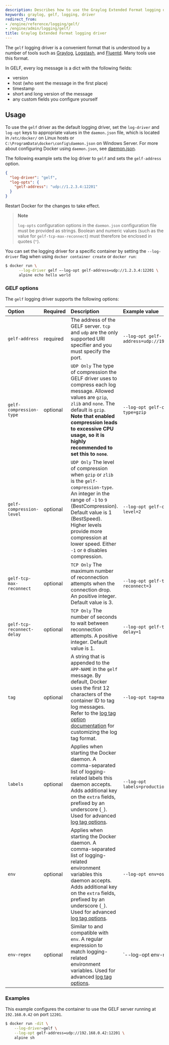 ```yaml
---
description: Describes how to use the Graylog Extended Format logging driver.
keywords: graylog, gelf, logging, driver
redirect_from:
- /engine/reference/logging/gelf/
- /engine/admin/logging/gelf/
title: Graylog Extended Format logging driver
---
```


The `gelf` logging driver is a convenient format that is understood by a number of tools such as
[Graylog](https://www.graylog.org/), [Logstash](https://www.elastic.co/products/logstash), and
[Fluentd](https://www.fluentd.org). Many tools use this format.

In GELF, every log message is a dict with the following fields:

- version
- host (who sent the message in the first place)
- timestamp
- short and long version of the message
- any custom fields you configure yourself

## Usage

To use the `gelf` driver as the default logging driver, set the `log-driver` and
`log-opt` keys to appropriate values in the `daemon.json` file, which is located
in `/etc/docker/` on Linux hosts or `C:\ProgramData\docker\config\daemon.json`
on Windows Server. For more about configuring Docker using `daemon.json`, see
[daemon.json](../../../engine/reference/commandline/dockerd.md#daemon-configuration-file).

The following example sets the log driver to `gelf` and sets the `gelf-address`
option.

```json
{
  "log-driver": "gelf",
  "log-opts": {
    "gelf-address": "udp://1.2.3.4:12201"
  }
}
```

Restart Docker for the changes to take effect.

> **Note**
>
> `log-opts` configuration options in the `daemon.json` configuration file must
> be provided as strings. Boolean and numeric values (such as the value for
> `gelf-tcp-max-reconnect`) must therefore be enclosed in quotes (`"`).

You can set the logging driver for a specific container by setting the
`--log-driver` flag when using `docker container create` or `docker run`:

```bash
$ docker run \
      --log-driver gelf –-log-opt gelf-address=udp://1.2.3.4:12201 \
      alpine echo hello world
```

### GELF options

The `gelf` logging driver supports the following options:

| Option                     | Required  | Description                                                                                                                                                                                                                                                                         | Example value                                       |
| :------------------------- | :-------- | :---------------------------------------------------------------------------------------------------------------------------------------------------------------------------------------------------------------------------------------------------------------------------------- | :-------------------------------------------------- |
| `gelf-address`             | required  | The address of the GELF server. `tcp` and `udp` are the only supported URI specifier and you must specify the port.                                                                                                                                                                 | `--log-opt gelf-address=udp://192.168.0.42:12201`   |
| `gelf-compression-type`    | optional  | `UDP Only` The type of compression the GELF driver uses to compress each log message. Allowed values are `gzip`, `zlib` and `none`. The default is `gzip`. **Note that enabled compression leads to excessive CPU usage, so it is highly recommended to set this to `none`**.       | `--log-opt gelf-compression-type=gzip`              |
| `gelf-compression-level`   | optional  | `UDP Only` The level of compression when `gzip` or `zlib` is the `gelf-compression-type`. An integer in the range of `-1` to `9` (BestCompression). Default value is 1 (BestSpeed). Higher levels provide more compression at lower speed. Either `-1` or `0` disables compression. | `--log-opt gelf-compression-level=2`                |
| `gelf-tcp-max-reconnect`   | optional  | `TCP Only` The maximum number of reconnection attempts when the connection drop. An positive integer. Default value is 3.                                                                                                                                                           | `--log-opt gelf-tcp-max-reconnect=3`                |
| `gelf-tcp-reconnect-delay` | optional  | `TCP Only` The number of seconds to wait between reconnection attempts. A positive integer. Default value is 1.                                                                                                                                                                     | `--log-opt gelf-tcp-reconnect-delay=1`              |
| `tag`                      | optional  | A string that is appended to the `APP-NAME` in the `gelf` message. By default, Docker uses the first 12 characters of the container ID to tag log messages. Refer to the [log tag option documentation](log_tags.md) for customizing the log tag format.                            | `--log-opt tag=mailer`                              |
| `labels`                   | optional  | Applies when starting the Docker daemon. A comma-separated list of logging-related labels this daemon accepts. Adds additional key on the `extra` fields, prefixed by an underscore (`_`). Used for advanced [log tag options](log_tags.md).                                        | `--log-opt labels=production_status,geo`            |
| `env`                      | optional  | Applies when starting the Docker daemon. A comma-separated list of logging-related environment variables this daemon accepts. Adds additional key on the `extra` fields, prefixed by an underscore (`_`). Used for advanced [log tag options](log_tags.md).                         | `--log-opt env=os,customer`                         |
| `env-regex`                | optional  | Similar to and compatible with `env`. A regular expression to match logging-related environment variables. Used for advanced [log tag options](log_tags.md).                                                                                                                        | `--log-opt env-regex=^(os|customer)`                |

### Examples

This example configures the container to use the GELF server running at
`192.168.0.42` on port `12201`.

```bash
$ docker run -dit \
    --log-driver=gelf \
    --log-opt gelf-address=udp://192.168.0.42:12201 \
    alpine sh
```
